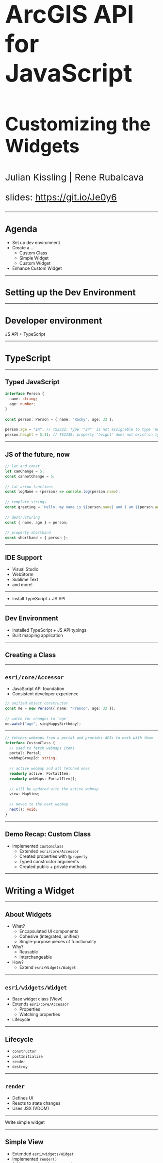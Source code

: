 <!-- .slide: data-background="../common/images/bg-1.png" -->
<!-- .slide: class="title" -->

<h1 style="text-align: left; font-size: 80px;">ArcGIS API for JavaScript</h1>
<h2 style="text-align: left; font-size: 60px;">Customizing the Widgets</h2>
<p style="text-align: left; font-size: 30px;">Julian Kissling | Rene Rubalcava</p>
    <p style="text-align: left; font-size: 30px;">slides: <a href="https://git.io/Je0y6" target="_blank">https://git.io/Je0y6</a></p>

<!--
In this session, we'll cover how you can customize widgets in the ArcGIS API 4.x for JavaScript. You'll learn about widget view-models and how they make it easy to rewrite a widget's UI.
-->

----

# Agenda

- Set up dev environment
- Create a...
  - Custom Class
  - Simple Widget
  - Custom Widget
- Enhance Custom Widget

----

<!-- Presenter: Franco -->


# Setting up the Dev Environment

----

# Developer environment

<!-- background: section/content will tie into widget dev -->
<!-- background: including TS in all steps because it's needed for widget dev -->

JS API + TypeScript

----

# TypeScript

----

## Typed JavaScript

```ts
interface Person {
  name: string;
  age: number;
}

const person: Person = { name: "Rocky", age: 33 };

person.age = "24"; // TS2322: Type '"24"' is not assignable to type 'number'
person.height = 5.11; // TS2339: property 'height' does not exist on type 'Person'
```

----

## JS of the future, now

```ts
// let and const
let canChange = 5;
const cannotChange = 5;

// fat arrow functions
const logName = (person) => console.log(person.name);

// template strings
const greeting = `Hello, my name is ${person.name} and I am ${person.age} years old.`;

// destructuring
const { name, age } = person;

// property shorthand
const shorthand = { person };
```

----

## IDE Support

- Visual Studio
- WebStorm
- Sublime Text
- and more!

----

- Install TypeScript + JS API

----



## Dev Environment

- Installed TypeScript + JS API typings
- Built mapping application

----

## Creating a Class

----

## `esri/core/Accessor`

- JavaScript API foundation <!-- .element: class="fragment" data-fragment-index="0" -->
- Consistent developer experience <!-- .element: class="fragment" data-fragment-index="1" -->

```ts
// unified object constructor
const me = new Person({ name: "Franco", age: 33 });

// watch for changes to `age`
me.watch("age", singHappyBirthday);
```

<!-- .element: class="fragment" data-fragment-index="1" -->

----


```ts
// fetches webmaps from a portal and provides APIs to work with them
interface CustomClass {
  // used to fetch webmaps items
  portal: Portal;
  webMapGroupId: string;

  // active webmap and all fetched ones
  readonly active: PortalItem;
  readonly webMaps: PortalItem[];

  // will be updated with the active webmap
  view: MapView;

  // moves to the next webmap
  next(): void;
}
```

----

## Demo Recap: Custom Class

- Implemented `CustomClass`
  - Extended `esri/core/Accessor`
  - Created properties with `@property`
  - Typed constructor arguments
  - Created public + private methods

----


<!-- Presenter: Matt -->

# Writing a Widget

----

## About Widgets

- What? <!-- .element: class="fragment" data-fragment-index="1" -->
  - Encapsulated UI components
  - Cohesive (integrated, unified)
  - Single-purpose pieces of functionality
- Why? <!-- .element: class="fragment" data-fragment-index="2" -->
  - Reusable
  - Interchangeable
- How? <!-- .element: class="fragment" data-fragment-index="3" -->
  - Extend `esri/Widgets/Widget`

----

## `esri/widgets/Widget`

- Base widget class (View)
- Extends `esri/core/Accessor`
  - Properties
  - Watching properties
- Lifecycle

----

## Lifecycle

- `constructor`
- `postInitialize`
- `render`
- `destroy`

----

## `render`

- Defines UI
- Reacts to state changes
- Uses JSX (VDOM)

----


Write simple widget

----

## Simple View

- Extended `esri/widgets/Widget`
- Implemented `render()`
- Added a `renderable()` property
- Added `onclick` event
- Added CSS Object + [BEM Methodology](http://getbem.com/)
- Toggled property with event to re-render

----


# Improving Our Widget

----

## Architecture

- Separation of concerns
  - Views + ViewModels
  - UI replacement
  - Easier integration

----

## Views

- Extend `esri/widgets/Widget`
- Rely on ViewModel
- Focus on UI

----

## ViewModels

- Extend `esri/core/Accessor`
- Provide APIs to support View
- Focus on business logic

----

## View + ViewModel in action

<!-- todo: maybe create graphic for this -->

- View renders the state of the VM <!-- .element: class="fragment" data-fragment-index="1" -->
  - Looks at properties on VM and renders accordingly
- User interacts with View (property/method)<!-- .element: class="fragment" data-fragment-index="2" -->
  - Causes a change on VM or View
- View updates <!-- .element: class="fragment" data-fragment-index="5" -->
  - Renders again due to changes on VM

----

## Demos

----

## Additional Resources

- [Implementing Accessor](https://developers.arcgis.com/javascript/latest/guide/implementing-accessor/index.html)
- [Setting up TypeScript](https://developers.arcgis.com/javascript/latest/guide/typescript-setup/index.html)
- [Widget Development](https://developers.arcgis.com/javascript/latest/guide/custom-widget/index.html)
- [JavaScript API SDK](https://developers.arcgis.com/javascript/)
- [Styling](https://developers.arcgis.com/javascript/latest/guide/styling/index.html)
- [Widget Patterns](https://github.com/jcfranco/4x-widget-patterns)

----

# Question Time

> 🤔 Where can I find the slides/source?

👉 [https://github.com/odoe/presentations/tree/master/2018-EU-DevSummit/custom-widgets](https://github.com/odoe/presentations/tree/master/2018-EU-DevSummit/custom-widgets) 👈

----

<img src="../common/images/esri-science-logo-white.png" style="border: 0px; background:none; box-shadow: none;">

----

<!-- **please rate us** -->
<!-- .slide: data-background="../common/images/bg-rating.png" -->

